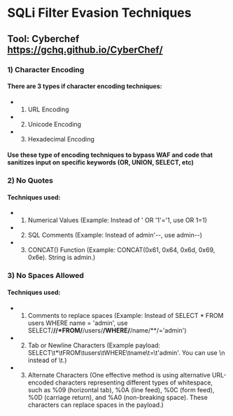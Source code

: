# SQLi Filter Evasion Techniques

## Tool: Cyberchef https://gchq.github.io/CyberChef/

### 1) Character Encoding

#### There are 3 types if character encoding techniques:

 - 1) URL Encoding
  
 - 2) Unicode Encoding
  
 - 3) Hexadecimal Encoding
  
#### Use these type of encoding techniques to bypass WAF and code that sanitizes input on specific keywords (OR, UNION, SELECT, etc)

### 2) No Quotes

#### Techniques used:

 - 1) Numerical Values (Example: Instead of ' OR '1'='1, use OR 1=1)
  
 - 2) SQL Comments (Example: Instead of admin'--, use admin--)
  
 - 3) CONCAT() Function (Example: CONCAT(0x61, 0x64, 0x6d, 0x69, 0x6e). String is admin.)
  
 ### 3) No Spaces Allowed

 #### Techniques used:

  - 1) Comments to replace spaces (Example: Instead of SELECT * FROM users WHERE name = 'admin', use SELECT/**//*FROM/**/users/**/WHERE/**/name/**/='admin')
     
 -  2) Tab or Newline Characters (Example payload: SELECT\t*\tFROM\tusers\tWHERE\tname\t=\t'admin'. You can use \n instead of \t.)
  
 - 3) Alternate Characters (One effective method is using alternative URL-encoded characters representing different types of whitespace, such as %09 (horizontal tab), %0A (line feed), %0C (form feed), %0D (carriage return), and %A0 (non-breaking space). These characters can replace spaces in the payload.)
